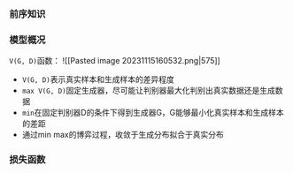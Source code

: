 ### 前序知识

### 模型概况
`V(G, D)`函数：
![[Pasted image 20231115160532.png|575]]
* `V(G, D)`表示真实样本和生成样本的差异程度
* `max V(G, D)`固定生成器，尽可能让判别器最大化判别出真实数据还是生成数据
* `min`在固定判别器D的条件下得到生成器G，G能够最小化真实样本和生成样本的差距
* 通过min max的博弈过程，收敛于生成分布拟合于真实分布

### 损失函数

